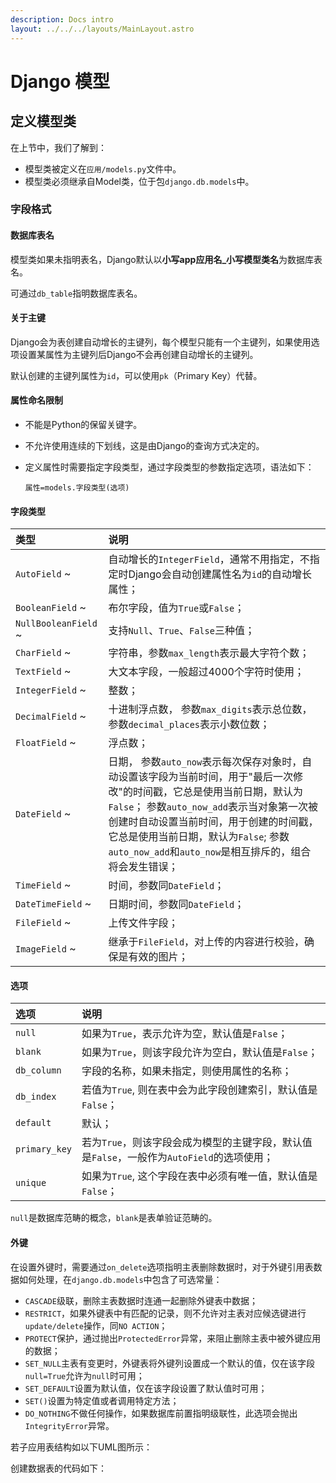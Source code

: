 ```yaml
---
description: Docs intro
layout: ../../../layouts/MainLayout.astro
---
```


 # Django 模型

## 定义模型类

在上节中，我们了解到：

- 模型类被定义在`应用/models.py`文件中。
- 模型类必须继承自Model类，位于包`django.db.models`中。

### 字段格式

#### 数据库表名

模型类如果未指明表名，Django默认以**小写app应用名_小写模型类名**为数据库表名。

可通过`db_table`指明数据库表名。

#### 关于主键

Django会为表创建自动增长的主键列，每个模型只能有一个主键列，如果使用选项设置某属性为主键列后Django不会再创建自动增长的主键列。

默认创建的主键列属性为`id`，可以使用`pk`（Primary Key）代替。

#### 属性命名限制

- 不能是Python的保留关键字。

- 不允许使用连续的下划线，这是由Django的查询方式决定的。

- 定义属性时需要指定字段类型，通过字段类型的参数指定选项，语法如下：

  ```
  属性=models.字段类型(选项)
  ```

#### 字段类型

| 类型                         | 说明                                               |
| :--------------------------- | :------------------------------------------------- |
| `AutoField`                 ~| 自动增长的`IntegerField`，通常不用指定，不指定时Django会自动创建属性名为`id`的自动增长属性； |
| `BooleanField`              ~| 布尔字段，值为`True`或`False`；                              |
| `NullBooleanField`          ~| 支持`Null`、`True`、`False`三种值；                          |
| `CharField`                 ~| 字符串，参数`max_length`表示最大字符个数；                   |
| `TextField`                 ~| 大文本字段，一般超过4000个字符时使用；                       |
| `IntegerField`              ~| 整数；                                                       |
| `DecimalField`              ~| 十进制浮点数， 参数`max_digits`表示总位数， 参数`decimal_places`表示小数位数； |
| `FloatField`                ~| 浮点数；                                                     |
| `DateField`                 ~| 日期， 参数`auto_now`表示每次保存对象时，自动设置该字段为当前时间，用于"最后一次修改"的时间戳，它总是使用当前日期，默认为`False`； 参数`auto_now_add`表示当对象第一次被创建时自动设置当前时间，用于创建的时间戳，它总是使用当前日期，默认为`False`; 参数`auto_now_add`和`auto_now`是相互排斥的，组合将会发生错误； |
| `TimeField`                 ~| 时间，参数同`DateField`；                                    |
| `DateTimeField`             ~| 日期时间，参数同`DateField`；                                |
| `FileField`                 ~| 上传文件字段；                                               |
| `ImageField`                ~| 继承于`FileField`，对上传的内容进行校验，确保是有效的图片；  |

#### 选项

| 选项          | 说明                                                         |
| :-------------------- | :--------------------------------------------------- |
| `null`        | 如果为`True`，表示允许为空，默认值是`False`；                |
| `blank`       | 如果为`True`，则该字段允许为空白，默认值是`False`；          |
| `db_column`   | 字段的名称，如果未指定，则使用属性的名称；                   |
| `db_index`    | 若值为`True`, 则在表中会为此字段创建索引，默认值是`False`；  |
| `default`     | 默认；                                                       |
| `primary_key`   | 若为`True`，则该字段会成为模型的主键字段，默认值是`False`，一般作为`AutoField`的选项使用； |
| `unique`      | 如果为`True`, 这个字段在表中必须有唯一值，默认值是`False`；  |

`null`是数据库范畴的概念，`blank`是表单验证范畴的。

#### 外键

在设置外键时，需要通过`on_delete`选项指明主表删除数据时，对于外键引用表数据如何处理，在`django.db.models`中包含了可选常量：

- `CASCADE`级联，删除主表数据时连通一起删除外键表中数据；
- `RESTRICT`，如果外键表中有匹配的记录，则不允许对主表对应候选键进行`update/delete`操作，同`NO ACTION`；
- `PROTECT`保护，通过抛出`ProtectedError`异常，来阻止删除主表中被外键应用的数据；
- `SET_NULL`主表有变更时，外键表将外键列设置成一个默认的值，仅在该字段`null=True`允许为`null`时可用；
- `SET_DEFAULT`设置为默认值，仅在该字段设置了默认值时可用；
- `SET()`设置为特定值或者调用特定方法；
- `DO_NOTHING`不做任何操作，如果数据库前置指明级联性，此选项会抛出`IntegrityError`异常。

若子应用表结构如以下UML图所示：



创建数据表的代码如下：




